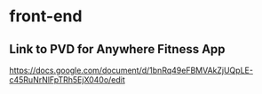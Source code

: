 # front-end

## Link to PVD for Anywhere Fitness App
https://docs.google.com/document/d/1bnRq49eFBMVAkZjUQpLE-c45RuNrNlFpTRh5EjX040o/edit
